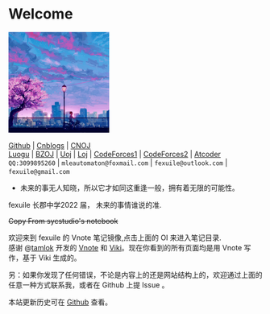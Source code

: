# Welcome

![Logo](./small_logo.jpg)

[Github](http://github.com/fexuile) | [Cnblogs](https://fexuile.cnblogs.com) | [CNOJ](http://175.24.79.230:817/)  
[Luogu](https://www.luogu.com.cn/user/51343) | [BZOJ](http://www.lydsy.com/JudgeOnline/userinfo.php?user=FIce) | [Uoj](http://uoj.ac/user/profile/fexuile) | [Loj](https://loj.ac/user/15158) | [CodeForces1](https://codeforces.com/profile/PDDNB) | [CodeForces2](https://codeforces.com/profile/hyjtxdy) | [Atcoder](https://atcoder.jp/users/FIce)  
`QQ:3099895260` | `mleautomaton@foxmail.com` | `fexuile@outlook.com` | `fexuile@gmail.com`

 - 未来的事无人知晓，所以它才如同这重逢一般，拥有着无限的可能性。
 
 fexuile 长郡中学2022 届， 未来的事情谁说的准.
 
 ~~Copy From sycstudio's notebook~~

欢迎来到 fexuile 的 Vnote 笔记镜像,点击上面的 OI 来进入笔记目录.  
感谢 @[tamlok](https://github.com/tamlok) 开发的 [Vnote](https://github.com/tamlok/vnote/) 和 [Viki](https://github.com/tamlok/viki)。现在你看到的所有页面均是用 Vnote 写作，基于 Viki 生成的。

另：如果你发现了任何错误，不论是内容上的还是网站结构上的，欢迎通过上面的任意一种方式联系我，或者在 Github 上提 Issue 。

本站更新历史可在 [Github](https://github.com/fexuile/Vnote) 查看。
